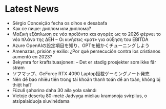 # Latest News
-  Sérgio Conceição fecha os olhos e desabafa
-  Как се пише: диплом или диплома?
-  Μαζική εξάπλωση σε νέα προϊόντα και αγορές ως το 2026 φέρνει το νέο πλάνο της ΔΕΗ – Οι κινήσεις «ματ» για αύξηση του EBITDA
-  Azure OpenAIの設定項目を知り、GPTを細かくチューニングしよう
-  Amenazas, prisión y exilio: ¿Por qué persecución contra los cristianos aumentó en 2023?
-  Bekymra for kraftsituasjonen: – Det er stadig prosjekter som ikke får strøm
-  ソフマップ、GeForce RTX 4090 Laptop搭載ゲーミングノート発売
-  Nên để bao nhiêu tiền trong tài khoản thanh toán để an toàn, không bị thiệt hại?
-  Füzuli şəhərinə daha 30 ailə yola salındı
-  Vietoje desertų 80-metė Jadvyga mieliau kramsnoja svirplius, o atsipalaiduoja siuvinėdama

